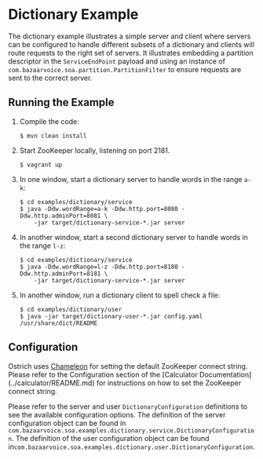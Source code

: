 Dictionary Example
==================
The dictionary example illustrates a simple server and client where servers can be configured to handle different
subsets of a dictionary and clients will route requests to the right set of servers. It illustrates embedding a
partition descriptor in the `ServiceEndPoint` payload and using an instance of
`com.bazaarvoice.soa.partition.PartitionFilter` to ensure requests are sent to the correct server.


Running the Example
--------------------

1.  Compile the code:

        $ mvn clean install

2.  Start ZooKeeper locally, listening on port 2181.

        $ vagrant up

3.  In one window, start a dictionary server to handle words in the range `a-k`:

        $ cd examples/dictionary/service
        $ java -Ddw.wordRange=a-k -Ddw.http.port=8080 -Ddw.http.adminPort=8081 \
            -jar target/dictionary-service-*.jar server

4.  In another window, start a second dictionary server to handle words in the range `l-z`:

        $ cd examples/dictionary/service
        $ java -Ddw.wordRange=l-z -Ddw.http.port=8180 -Ddw.http.adminPort=8181 \
            -jar target/dictionary-service-*.jar server

5.  In another window, run a dictionary client to spell check a file:

        $ cd examples/dictionary/user
        $ java -jar target/dictionary-user-*.jar config.yaml /usr/share/dict/README

Configuration
-------------
Ostrich uses [Chameleon](https://github.com/bazaarvoice/chameleon) for setting the default ZooKeeper connect string.
Please refer to the Configuration section of the [Calculator Documentation]
(../calculator/README.md) for instructions on how to set the
ZooKeeper connect string.

Please refer to the server and user `DictionaryConfiguration` definitions to see the available configuration options.
The definition of the server configuration object can be found in
`com.bazaarvoice.soa.examples.dictionary.service.DictionaryConfiguration`. The definition of the user configuration object
can be found in`com.bazaarvoice.soa.examples.dictionary.user.DictionaryConfiguration`.